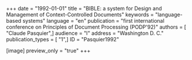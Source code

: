 +++
date = "1992-01-01"
title = "BIBLE: a system for Design and Management of Context-Controlled Documents"
keywords = "language-based systems"
language = "en"
publication = "first international conference on Principles of Document Processing (PODP'92)"
authors = [ "Claude Pasquier",]
audience = "I"
address = "Washington D. C."
publication_types = [ "1",]
ID = "Pasquier1992"

[image]
preview_only = "true"
+++

